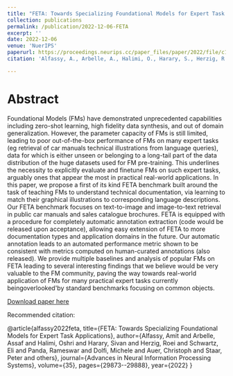 ```yaml
---
title: "FETA: Towards Specializing Foundational Models for Expert Task Applications"
collection: publications
permalink: /publication/2022-12-06-FETA
excerpt: ''
date: 2022-12-06
venue: 'NuerIPS'
paperurl: https://proceedings.neurips.cc/paper_files/paper/2022/file/c12dd3034259fc000d80db823041c187-Paper-Datasets_and_Benchmarks.pdf
citation: 'Alfassy, A., Arbelle, A., Halimi, O., Harary, S., Herzig, R., Schwartz, E., Panda, R., Dolfi, M., Auer, C., Staar, P. and Saenko, K., 2022. FETA: Towards Specializing Foundational Models for Expert Task Applications. Advances in Neural Information Processing Systems, 35, pp.29873-29888.'

---
```

# Abstract

Foundational Models (FMs) have demonstrated unprecedented capabilities including zero-shot learning, high fidelity data synthesis, and out of domain generalization. However, the parameter capacity of FMs is still limited, leading to poor out-of-the-box performance of FMs on many expert tasks (eg retrieval of car manuals technical illustrations from language queries), data for which is either unseen or belonging to a long-tail part of the data distribution of the huge datasets used for FM pre-training. This underlines the necessity to explicitly evaluate and finetune FMs on such expert tasks, arguably ones that appear the most in practical real-world applications. In this paper, we propose a first of its kind FETA benchmark built around the task of teaching FMs to understand technical documentation, via learning to match their graphical illustrations to corresponding language descriptions. Our FETA benchmark focuses on text-to-image and image-to-text retrieval in public car manuals and sales catalogue brochures. FETA is equipped with a procedure for completely automatic annotation extraction (code would be released upon acceptance), allowing easy extension of FETA to more documentation types and application domains in the future. Our automatic annotation leads to an automated performance metric shown to be consistent with metrics computed on human-curated annotations (also released). We provide multiple baselines and analysis of popular FMs on FETA leading to several interesting findings that we believe would be very valuable to the FM community, paving the way towards real-world application of FMs for many practical expert tasks currently beingoverlooked'by standard benchmarks focusing on common objects.


[Download paper here](https://proceedings.neurips.cc/paper_files/paper/2022/file/c12dd3034259fc000d80db823041c187-Paper-Datasets_and_Benchmarks.pdf)

Recommended citation:

@article{alfassy2022feta,
  title={FETA: Towards Specializing Foundational Models for Expert Task Applications},
  author={Alfassy, Amit and Arbelle, Assaf and Halimi, Oshri and Harary, Sivan and Herzig, Roei and Schwartz, Eli and Panda, Rameswar and Dolfi, Michele and Auer, Christoph and Staar, Peter and others},
  journal={Advances in Neural Information Processing Systems},
  volume={35},
  pages={29873--29888},
  year={2022}
} 